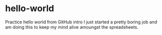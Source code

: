 # hello-world
Practice hello world from GitHub intro 
I just started a pretty boring job and am doing this to keep my mind alive amoungst the spreadsheets. 

